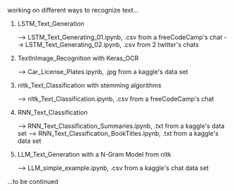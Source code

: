 working on different ways to recognize text...

1. LSTM_Text_Generation

     --> LSTM_Text_Generating_01.ipynb, .csv from a freeCodeCamp's chat
     --> LSTM_Text_Generating_02.ipynb, .csv from 2 twitter's chats

2. TextInImage_Recognition with Keras_OCR

     --> Car_License_Plates.ipynb, .jpg from a kaggle's data set

3. nltk_Text_Classification with stemming algorithms

     --> nltk_Text_Classification.ipynb, .csv from a freeCodeCamp's chat

4. RNN_Text_Classification

     --> RNN_Text_Classification_Summaries.ipynb, .txt from a kaggle's data set
     --> RNN_Text_Classification_BookTitles.ipynb, .txt from a kaggle's data set

5. LLM_Text_Generation with a N-Gram Model from nltk

     --> LLM_simple_example.ipynb, .csv from a kaggle's chat data set
   

...to be continued

